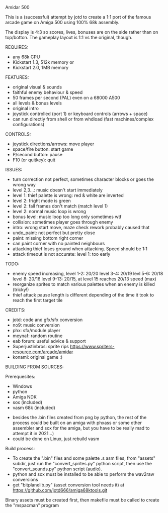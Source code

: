 Amidar 500

This is a (successful) attempt by jotd to create a 1:1 port of the famous arcade game on Amiga 500 using 100% 68k assembly.

The display is 4:3 so scores, lives, bonuses are on the side rather than on top/botton. The gameplay layout is 1:1 vs
the original, though.

REQUIRES:

- any 68k CPU
- Kickstart 1.3, 512k memory or
- Kickstart 2.0, 1MB memory

FEATURES:

- original visual & sounds
- faithful enemy behaviour & speed
- 50 frames per second (PAL) even on a 68000 A500
- all levels & bonus levels
- original intro
- joystick controlled (port 1) or keyboard controls (arrows + space)
- can run directly from shell or from whdload (fast machines/complex configurations)

CONTROLS:

- joystick directions/arrows: move player
- space/fire button: start game
- P/second button: pause
- F10 (or quitkey): quit

ISSUES:

- turn correction not perfect, sometimes character blocks or goes the wrong way
- level 2,3...: music doesn't start immediately
- level 1: thief palette is wrong: red & white are inverted
- level 2: fright mode is green
- level 2: fall frames don't match (match level 1)
- level 2: normal music loop is wrong
- bonus level: music loop too long only sometimes wtf
- collision: sometimes player goes through enemy
- intro: wrong start move, maze check rework probably caused that
- undo_paint: not perfect but pretty close
- paint: missing bottom right corner
- can paint corner with no painted neighbours
- attacking thief loses ground when attacking. Speed should be 1:1
- attack timeout is not accurate: level 1: too early

TODO:

- enemy speed increasing, level 1-2: 20/20 level 3-4: 20/19 levl 5-6: 20/18
  level 8: 20/16 level 9-13: 20/15, at level 15 reaches 20/13 speed (max)
- reorganize sprites to match various palettes when an enemy is killed (tricky!)
- thief attack pause length is different depending of the time
  it took to reach the first target tile


CREDITS:

- jotd: code and gfx/sfx conversion
- no9: music conversion
- phx: sfx/module player
- meynaf: random routine
- eab forum: useful advice & support
- Superjustinbros: sprite rips https://www.spriters-resource.com/arcade/amidar
- konami: original game :)

BUILDING FROM SOURCES:

Prerequesites:

- Windows
- python
- Amiga NDK
- sox (included)
- vasm 68k (included)

* besides the .bin files created from png by python, the rest of the process could be built on an amiga with phxass
 or some other assembler and sox for the amiga, but you have to be really mad to attempt it in 2021...)
* could be done on Linux, just rebuild vasm

Build process:

- To create the ".bin" files and some palette .s asm files, from "assets" subdir, 
  just run the "convert_sprites.py" python script, then use the "convert_sounds.py"
  python script (audio).
- python and sox must be installed to be able to perform the wav2raw conversions
- get "bitplanelib.py" (asset conversion tool needs it) at https://github.com/jotd666/amiga68ktools.git

Binary assets must be created first, then makefile must be called to create the "mspacman" program


